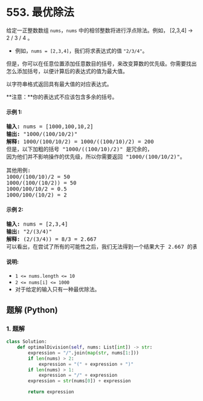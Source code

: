 # 553. 最优除法
给定一正整数数组 `nums`，`nums` 中的相邻整数将进行浮点除法。例如， [2,3,4] -> 2 / 3 / 4 。

* 例如，`nums = [2,3,4]`，我们将求表达式的值 `"2/3/4"`。

但是，你可以在任意位置添加任意数目的括号，来改变算数的优先级。你需要找出怎么添加括号，以便计算后的表达式的值为最大值。

以字符串格式返回具有最大值的对应表达式。

**注意：**你的表达式不应该包含多余的括号。

#### 示例 1:
<pre>
<strong>输入:</strong> nums = [1000,100,10,2]
<strong>输出:</strong> "1000/(100/10/2)"
<strong>解释:</strong> 1000/(100/10/2) = 1000/((100/10)/2) = 200
但是，以下加粗的括号 "1000/((100/10)/2)" 是冗余的，
因为他们并不影响操作的优先级，所以你需要返回 "1000/(100/10/2)"。

其他用例:
1000/(100/10)/2 = 50
1000/(100/(10/2)) = 50
1000/100/10/2 = 0.5
1000/100/(10/2) = 2
</pre>

#### 示例 2:
<pre>
<strong>输入:</strong> nums = [2,3,4]
<strong>输出:</strong> "2/(3/4)"
<strong>解释:</strong> (2/(3/4)) = 8/3 = 2.667
可以看出，在尝试了所有的可能性之后，我们无法得到一个结果大于 2.667 的表达式。
</pre>

#### 说明:
* `1 <= nums.length <= 10`
* `2 <= nums[i] <= 1000`
* 对于给定的输入只有一种最优除法。

## 题解 (Python)

### 1. 题解
```Python
class Solution:
    def optimalDivision(self, nums: List[int]) -> str:
        expression = "/".join(map(str, nums[1:]))
        if len(nums) > 2:
            expression = "(" + expression + ")"
        if len(nums) > 1:
            expression = "/" + expression
        expression = str(nums[0]) + expression

        return expression
```
